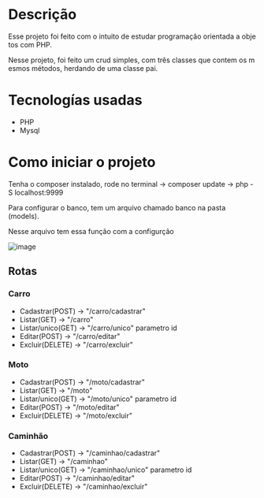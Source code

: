 # Descrição

Esse projeto foi feito com o intuito de estudar programação orientada a objetos com PHP.

Nesse projeto, foi feito um crud simples, com três classes que contem os mesmos métodos, herdando de uma classe pai. 

# Tecnologías usadas

* PHP
* Mysql

# Como iniciar o projeto

Tenha o composer instalado, rode no terminal -> composer update -> php -S localhost:9999 

Para configurar o banco, tem um arquivo chamado banco na pasta (models).

Nesse arquivo tem essa função com a configurção

![image](https://github.com/user-attachments/assets/935c53ed-9c46-4388-a0f5-3ef60972769c)


## Rotas

### Carro
* Cadastrar(POST) -> "/carro/cadastrar"
* Listar(GET) -> "/carro"
* Listar/unico(GET) -> "/carro/unico" parametro id
* Editar(POST) -> "/carro/editar"
* Excluir(DELETE) -> "/carro/excluir"
  
### Moto
* Cadastrar(POST) -> "/moto/cadastrar"
* Listar(GET) -> "/moto"
* Listar/unico(GET) -> "/moto/unico" parametro id
* Editar(POST) -> "/moto/editar"
* Excluir(DELETE) -> "/moto/excluir"

### Caminhão
* Cadastrar(POST) -> "/caminhao/cadastrar"
* Listar(GET) -> "/caminhao"
* Listar/unico(GET) -> "/caminhao/unico" parametro id
* Editar(POST) -> "/caminhao/editar"
* Excluir(DELETE) -> "/caminhao/excluir"
